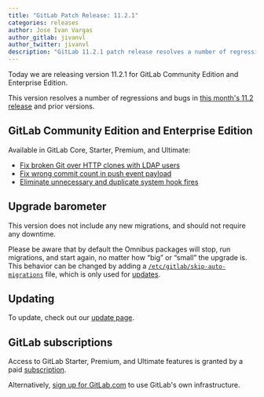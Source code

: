 ```yaml
---
title: "GitLab Patch Release: 11.2.1"
categories: releases
author: Jose Ivan Vargas
author_gitlab: jivanvl
author_twitter: jivanvl
description: "GitLab 11.2.1 patch release resolves a number of regressions and bugs in 11.2 release"
---
```


Today we are releasing version 11.2.1 for GitLab Community Edition and Enterprise Edition.

This version resolves a number of regressions and bugs in
[this month's 11.2 release](/releases/2018/08/22/gitlab-11-2-released/) and
prior versions.

<!-- more -->

## GitLab Community Edition and Enterprise Edition

Available in GitLab Core, Starter, Premium, and Ultimate:

- [Fix broken Git over HTTP clones with LDAP users](https://gitlab.com/gitlab-org/gitlab-ce/merge_requests/21352)
- [Fix wrong commit count in push event payload](https://gitlab.com/gitlab-org/gitlab-ce/merge_requests/21338)
- [Eliminate unnecessary and duplicate system hook fires](https://gitlab.com/gitlab-org/gitlab-ce/merge_requests/21337)

## Upgrade barometer

This version does not include any new migrations, and should not require any
downtime.

Please be aware that by default the Omnibus packages will stop, run migrations,
and start again, no matter how “big” or “small” the upgrade is. This behavior
can be changed by adding a [`/etc/gitlab/skip-auto-migrations`](http://docs.gitlab.com/omnibus/update/README.html) file,
which is only used for [updates](https://docs.gitlab.com/omnibus/update/README.html).

## Updating

To update, check out our [update page](/update/).

## GitLab subscriptions

Access to GitLab Starter, Premium, and Ultimate features is granted by a paid [subscription](/pricing/).

Alternatively, [sign up for GitLab.com](https://gitlab.com/users/sign_in)
to use GitLab's own infrastructure.
